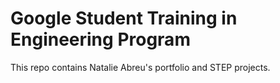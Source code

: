 # Google Student Training in Engineering Program

This repo contains Natalie Abreu's portfolio and STEP projects.